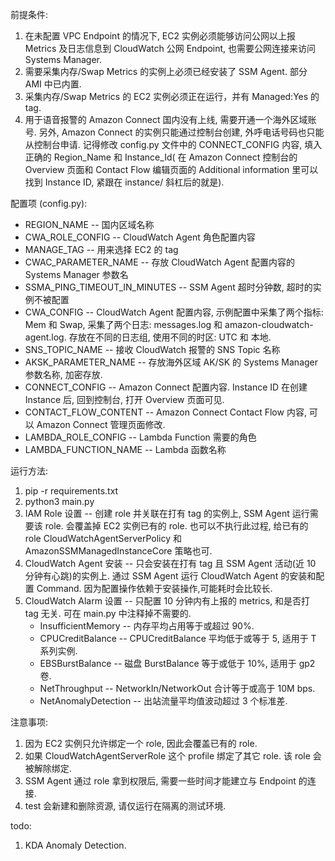前提条件:
1. 在未配置 VPC Endpoint 的情况下, EC2 实例必须能够访问公网以上报 Metrics 及日志信息到 CloudWatch 公网 Endpoint, 也需要公网连接来访问 Systems Manager.
2. 需要采集内存/Swap Metrics 的实例上必须已经安装了 SSM Agent. 部分 AMI 中已内置.
3. 采集内存/Swap Metrics 的 EC2 实例必须正在运行，并有 Managed:Yes 的 tag. 
4. 用于语音报警的 Amazon Connect 国内没有上线, 需要开通一个海外区域账号. 另外, Amazon Connect 的实例只能通过控制台创建, 外呼电话号码也只能从控制台申请. 记得修改 config.py 文件中的 CONNECT_CONFIG 内容, 填入正确的 Region_Name 和 Instance_Id( 在 Amazon Connect 控制台的 Overview 页面和 Contact Flow 编辑页面的 Additional information 里可以找到 Instance ID, 紧跟在 instance/ 斜杠后的就是).


配置项 (config.py):
* REGION_NAME -- 国内区域名称
* CWA_ROLE_CONFIG -- CloudWatch Agent 角色配置内容
* MANAGE_TAG -- 用来选择 EC2 的 tag
* CWAC_PARAMETER_NAME -- 存放 CloudWatch Agent 配置内容的 Systems Manager 参数名
* SSMA_PING_TIMEOUT_IN_MINUTES -- SSM Agent 超时分钟数, 超时的实例不被配置
* CWA_CONFIG -- CloudWatch Agent 配置内容, 示例配置中采集了两个指标: Mem 和 Swap, 采集了两个日志: messages.log 和 amazon-cloudwatch-agent.log. 存放在不同的日志组, 使用不同的时区: UTC 和 本地.
* SNS_TOPIC_NAME -- 接收 CloudWatch 报警的 SNS Topic 名称
* AKSK_PARAMETER_NAME -- 存放海外区域 AK/SK 的 Systems Manager 参数名称, 加密存放.
* CONNECT_CONFIG -- Amazon Connect 配置内容. Instance ID 在创建 Instance 后, 回到控制台, 打开 Overview 页面可见.
* CONTACT_FLOW_CONTENT -- Amazon Connect Contact Flow 内容, 可以 Amazon Connect 管理页面修改.
* LAMBDA_ROLE_CONFIG -- Lambda Function 需要的角色
* LAMBDA_FUNCTION_NAME -- Lambda 函数名称


运行方法:
1. pip -r requirements.txt
2. python3 main.py
3. IAM Role 设置 -- 创建 role 并关联在打有 tag 的实例上, SSM Agent 运行需要该 role. 会覆盖掉 EC2 实例已有的 role. 也可以不执行此过程, 给已有的 role CloudWatchAgentServerPolicy 和 AmazonSSMManagedInstanceCore 策略也可.
4. CloudWatch Agent 安装 -- 只会安装在打有 tag 且 SSM Agent 活动(近 10 分钟有心跳)的实例上. 通过 SSM Agent 运行 CloudWatch Agent 的安装和配置 Command. 因为配置操作依赖于安装操作,可能耗时会比较长.
5. CloudWatch Alarm 设置 -- 只配置 10 分钟内有上报的 metrics, 和是否打 tag 无关. 可在 main.py 中注释掉不需要的.
   * InsufficientMemory -- 内存平均占用等于或超过 90%. 
   * CPUCreditBalance --  CPUCreditBalance 平均低于或等于 5, 适用于 T 系列实例.
   * EBSBurstBalance -- 磁盘 BurstBalance 等于或低于 10%, 适用于 gp2 卷.
   * NetThroughput -- NetworkIn/NetworkOut 合计等于或高于 10M bps.
   * NetAnomalyDetection -- 出站流量平均值波动超过 3 个标准差.


注意事项:
1. 因为 EC2 实例只允许绑定一个 role, 因此会覆盖已有的 role.
2. 如果 CloudWatchAgentServerRole 这个 profile 绑定了其它 role. 该 role 会被解除绑定.
3. SSM Agent 通过 role 拿到权限后, 需要一些时间才能建立与 Endpoint 的连接.
4. test 会新建和删除资源, 请仅运行在隔离的测试环境.

todo:
1. KDA Anomaly Detection.